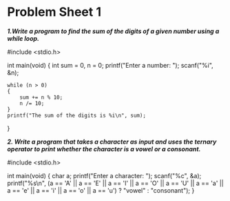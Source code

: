 # Problem Sheet 1

***1.Write a program to find the sum of the digits of a given number using a while loop.***

#include <stdio.h>

int main(void)
{
    int sum = 0, n = 0;
    printf("Enter a number: ");
    scanf("%i", &n);

    while (n > 0)
    {
        sum += n % 10;
        n /= 10;
    }
    printf("The sum of the digits is %i\n", sum);
}

***2. Write a program that takes a character as input and uses the ternary operator to print whether the character is a vowel or a consonant.***

#include <stdio.h>

int main(void)
{
    char a;
    printf("Enter a character: ");
    scanf("%c", &a);
    printf("%s\n", (a == 'A' || a == 'E' || a == 'I' || a == 'O' || a == 'U' || a == 'a' || a == 'e' || a == 'i' || a == 'o' || a == 'u') ? "vowel" : "consonant");
}